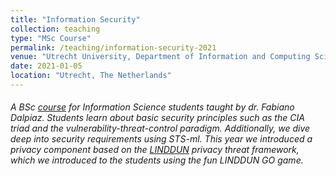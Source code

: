 ```yaml
---
title: "Information Security"
collection: teaching
type: "MSc Course"
permalink: /teaching/information-security-2021
venue: "Utrecht University, Department of Information and Computing Sciences"
date: 2021-01-05
location: "Utrecht, The Netherlands"
---
```


###### A BSc [course](https://www.cs.uu.nl/education/vak/INFOB3INSE) for Information Science students taught by dr. Fabiano Dalpiaz. Students learn about basic security principles such as the CIA triad and the vulnerability-threat-control paradigm. Additionally, we dive deep into security requirements using STS-ml. This year we introduced a privacy component based on the [LINDDUN](https://www.linddun.org/) privacy threat framework, which we introduced to the students using the fun LINDDUN GO game.
